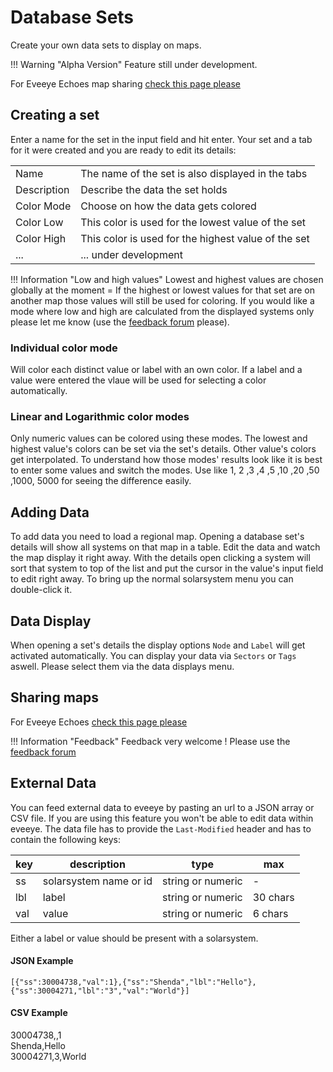 # Database Sets
Create your own data sets to display on maps.

!!! Warning "Alpha Version"
    Feature still under development.

For Eveeye Echoes map sharing [check this page please](https://eveeye.readthedocs.io/en/latest/data/ee-database-sharing/)
    
## Creating a set
Enter a name for the set in the input field and hit enter. 
Your set and a tab for it were created and you are ready to edit its details:

|  |  |
|--|--|
| Name | The name of the set is also displayed in the tabs |
| Description | Describe the data the set holds |
| Color Mode | Choose on how the data gets colored |
| Color Low | This color is used for the lowest value of the set |
| Color High | This color is used for the highest value of the set |
| ... | ... under development |

!!! Information "Low and high values"
    Lowest and highest values are chosen globally at the moment = If the highest or lowest values for that set are on another map those values will still be used for coloring. If you would like a mode where low and high are calculated from the displayed systems only please let me know (use the [feedback forum](https://feedback.userreport.com/7ab42bbb-8bf8-4955-9573-c0b1213b1ba7/#ideas/popular) please). 

### Individual color mode
Will color each distinct value or label with an own color. If a label and a value were entered the vlaue will be used for selecting a color automatically.

### Linear and Logarithmic color modes
Only numeric values can be colored using these modes. The lowest and highest value's colors can be set via the set's details. Other value's colors get interpolated. To understand how those modes' results look like it is best to enter some values and switch the modes. Use like 1, 2 ,3 ,4 ,5 ,10 ,20 ,50 ,1000, 5000 for seeing the difference easily.

## Adding Data
To add data you need to load a regional map. Opening a database set's details will show all systems on that map in a table. Edit the data and watch the map display it right away. With the details open clicking a system will sort that system to top of the list and put the cursor in the value's input field to edit right away. To bring up the normal solarsystem menu you can double-click it.

## Data Display
When opening a set's details the display options `Node` and `Label` will get activated automatically. You can  display your data via `Sectors` or `Tags` aswell. Please select them via the data displays menu. 

## Sharing maps
For Eveeye Echoes [check this page please](https://eveeye.readthedocs.io/en/latest/data/ee-database-sharing/)

!!! Information "Feedback"
    Feedback very welcome ! Please use the [feedback forum](https://feedback.userreport.com/7ab42bbb-8bf8-4955-9573-c0b1213b1ba7/#ideas/popular)  

## External Data
You can feed external data to eveeye by pasting an url to a JSON array or CSV file.
If you are using this feature you won't be able to edit data within eveeye.
The data file has to provide the `Last-Modified` header and has to contain the following keys:

| key | description | type | max |
|--|--|--|--|
| ss | solarsystem name or id | string or numeric | - |
| lbl | label | string or numeric | 30 chars |
| val | value | string or numeric | 6 chars |

Either a label or value should be present with a solarsystem.

#### JSON Example

    [{"ss":30004738,"val":1},{"ss":"Shenda","lbl":"Hello"},{"ss":30004271,"lbl":"3","val":"World"}]

#### CSV Example
30004738,,1<br>
Shenda,Hello<br>
30004271,3,World<br>



<!--stackedit_data:
eyJoaXN0b3J5IjpbMjk5MDA1MjI1LDEwMTA4MDM3MjksLTI2NT
E0OTg2NywxNDYwMTE1ODQ1LC0xMDY0NDEwNTc3LDIwMTk3NTE4
NDAsLTE1Njk2MjYwMjgsLTEwNzYwMTU3OTQsLTM2ODU2MjE0NS
wyMTI1NjcyNTMyLC0zNjg4OTExODMsMjk3OTExNzg1LDUwMjM1
NTY2MCw3MzA3Mjk1MjIsNDA5NzUwMCwtMjI1MjA1MTUxLDIwMj
Q0OTE1NTRdfQ==
-->